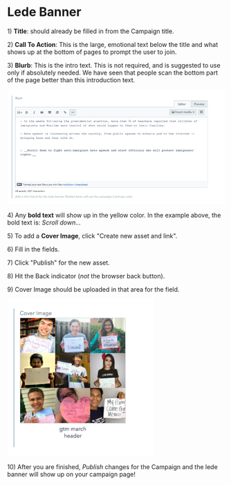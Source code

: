 # Lede Banner

1\) **Title**: should already be filled in from the Campaign title.

2\) **Call To Action**: This is the large, emotional text below the title and what shows up at the bottom of pages to prompt the user to join.

3\) **Blurb**: This is the intro text. This is not required, and is suggested to use only if absolutely needed. We have seen that people scan the bottom part of the page better than this introduction text.

![Blurb](../../.gitbook/assets/campaign-blurb-field%20%285%29.png)

4\) Any **bold text** will show up in the yellow color. In the example above, the bold text is: _Scroll down…_

5\) To add a **Cover Image**, click "Create new asset and link".

6\) Fill in the fields.

7\) Click "Publish" for the new asset.

8\) Hit the Back indicator (_not_ the browser back button).

9\) Cover Image should be uploaded in that area for the field.

![Header image](../../.gitbook/assets/cover-image-field%20%283%29.png)

10\) After you are finished, _Publish_ changes for the Campaign and the lede banner will show up on your campaign page!

